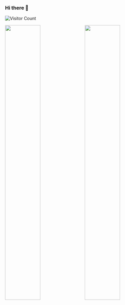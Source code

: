 ### Hi there 👋

<!--
**henryyang42/henryyang42** is a ✨ _special_ ✨ repository because its `README.md` (this file) appears on your GitHub profile.

Here are some ideas to get you started:

- 🔭 I’m currently working on ...
- 🌱 I’m currently learning ...
- 👯 I’m looking to collaborate on ...
- 🤔 I’m looking for help with ...
- 💬 Ask me about ...
- 📫 How to reach me: ...
- 😄 Pronouns: ...
- ⚡ Fun fact: ...
-->

![Visitor Count](https://komarev.com/ghpvc/?username=henryyang42&color=green&label=Profile+Viewers+since+2016/01/01)

<img  src="https://github-readme-stats.vercel.app/api?username=henryyang42&count_private=true&hide_border=true&include_all_commits=true&show_icons=true&card_width=300" width="48%" align="right" >
<img  src="https://github-readme-stats.vercel.app/api/top-langs/?username=henryyang42&layout=compact&langs_count=6&hide_title=true&hide_border=true" width="48%" >
